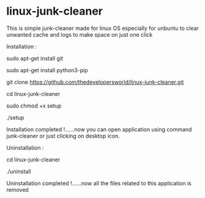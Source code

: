 # linux-junk-cleaner

This is simple junk-cleaner made for linux OS  especially 
for unbuntu to clear unwanted cache and logs to make space 
on just one click



Installation :

sudo apt-get install git

sudo apt-get install python3-pip

git clone https://github.com/thedevelopersworld/linux-junk-cleaner.git

cd linux-junk-cleaner

sudo chmod +x setup

./setup


Installation completed !......now you can open application using command junk-cleaner or just clicking on desktop icon.



Uninstallation :

cd linux-junk-cleaner

./uninstall

Uninstallation completed !......now all the files related to this application is removed
